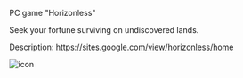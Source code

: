 PC game "Horizonless"

Seek your fortune surviving on undiscovered lands.

Description: https://sites.google.com/view/horizonless/home

![icon](https://github.com/user-attachments/assets/ff81de6b-da0a-4bc3-9e09-12c223fa3e02)
